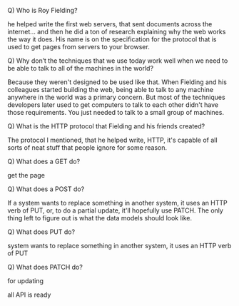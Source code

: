 Q) Who is Roy Fielding?

he helped write the first web servers, that sent documents across the internet… and then he did a ton of research explaining why the web works the way it does. His name is on the specification for the protocol that is used to get pages from servers to your browser.

Q) Why don’t the techniques that we use today work well when we need to be able to talk to all of the machines in the world?

Because they weren't designed to be used like that. When Fielding and his colleagues started building the web, being able to talk to any machine anywhere in the world was a primary concern. But most of the techniques developers later used to get computers to talk to each other didn't have those requirements. You just needed to talk to a small group of machines.

Q) What is the HTTP protocol that Fielding and his friends created?

The protocol I mentioned, that he helped write, HTTP, it's capable of all sorts of neat stuff that people ignore for some reason.

Q) What does a GET do?

get the page

Q) What does a POST do?

If a system wants to replace something in another system, it uses an HTTP verb of PUT, or, to do a partial update, it'll hopefully use PATCH. The only thing left to figure out is what the data models should look like.

Q) What does PUT do?

system wants to replace something in another system, it uses an HTTP verb of PUT

Q) What does PATCH do?

for updating

all API is ready

